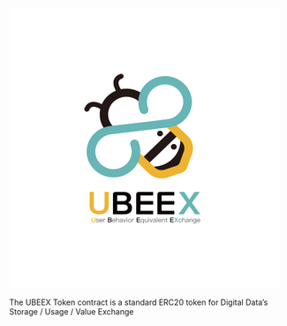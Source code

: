 ![UBEEX Token](ubeexlogo.png)

The UBEEX Token contract is a standard ERC20 token for Digital Data’s Storage / Usage / Value Exchange 